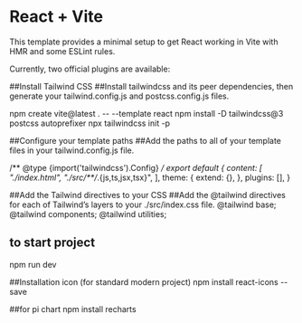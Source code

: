 # React + Vite

This template provides a minimal setup to get React working in Vite with HMR and some ESLint rules.

Currently, two official plugins are available:


##Install Tailwind CSS
##Install tailwindcss and its peer dependencies, then generate your tailwind.config.js and postcss.config.js files.

npm create vite@latest . -- --template react
npm install -D tailwindcss@3 postcss autoprefixer
npx tailwindcss init -p


##Configure your template paths
##Add the paths to all of your template files in your tailwind.config.js file.

/** @type {import('tailwindcss').Config} */
export default {
  content: [
    "./index.html",
    "./src/**/*.{js,ts,jsx,tsx}",
  ],
  theme: {
    extend: {},
  },
  plugins: [],
}



##Add the Tailwind directives to your CSS
##Add the @tailwind directives for each of Tailwind’s layers to your ./src/index.css file.
@tailwind base;
@tailwind components;
@tailwind utilities;

## to start project
npm run dev

##Installation icon (for standard modern project)
npm install react-icons --save

##for pi chart
npm install recharts
 
